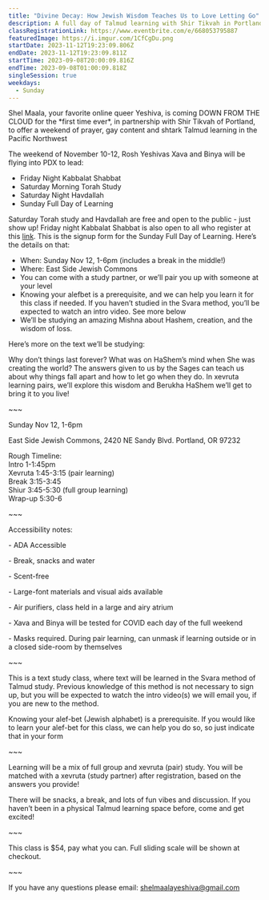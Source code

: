 ```yaml
---
title: "Divine Decay: How Jewish Wisdom Teaches Us to Love Letting Go"
description: A full day of Talmud learning with Shir Tikvah in Portland
classRegistrationLink: https://www.eventbrite.com/e/668053795887
featuredImage: https://i.imgur.com/1CfCgDu.png
startDate: 2023-11-12T19:23:09.806Z
endDate: 2023-11-12T19:23:09.811Z
startTime: 2023-09-08T20:00:09.816Z
endTime: 2023-09-08T01:00:09.818Z
singleSession: true
weekdays:
  - Sunday
---
```

Shel Maala, your favorite online queer Yeshiva, is coming DOWN FROM THE CLOUD for the \*first time ever\*, in partnership with Shir Tikvah of Portland, to offer a weekend of prayer, gay content and shtark Talmud learning in the Pacific Northwest

The weekend of November 10-12, Rosh Yeshivas Xava and Binya will be flying into PDX to lead:

* Friday Night Kabbalat Shabbat 
* Saturday Morning Torah Study
* Saturday Night Havdallah
* Sunday Full Day of Learning

Saturday Torah study and Havdallah are free and open to the public - just show up! Friday night Kabbalat Shabbat is also open to all who register at this [link](https://dinners.onetable.org/events/f9bcbbff-0198-4dd8-b6ff-a73c1521afc1?shared=true). This is the signup form for the Sunday Full Day of Learning. Here’s the details on that:

* When: Sunday Nov 12, 1-6pm (includes a break in the middle!)
* Where: East Side Jewish Commons
* You can come with a study partner, or we’ll pair you up with someone at your level
* Knowing your alefbet is a prerequisite, and we can help you learn it for this class if needed. If you haven’t studied in the Svara method, you’ll be expected to watch an intro video. See more below
* We’ll be studying an amazing Mishna about Hashem, creation, and the wisdom of loss.

Here’s more on the text we’ll be studying:

Why don’t things last forever? What was on HaShem’s mind when She was creating the world? The answers given to us by the Sages can teach us about why things fall apart and how to let go when they do. In xevruta learning pairs, we’ll explore this wisdom and Berukha HaShem we’ll get to bring it to you live!

\~﻿\~~

Sunday Nov 12, 1-6pm

East Side Jewish Commons, 2420 NE Sandy Blvd. Portland, OR 97232 

Rough Timeline:\
Intro 1-1:45pm\
Xevruta 1:45-3:15 (pair learning)\
Break 3:15-3:45\
Shiur 3:45-5:30 (full group learning)\
Wrap-up 5:30-6

\~\~~

Accessibility notes:

\- ADA Accessible

\- Break, snacks and water

\-﻿ Scent-free

\- Large-font materials and visual aids available

\- Air purifiers, class held in a large and airy atrium

\- ﻿Xava and Binya will be tested for COVID each day of the full weekend

\- Masks required. During pair learning, can unmask if learning outside or in a closed side-room by themselves

\~﻿\~~

This is a text study class, where text will be learned in the Svara method of Talmud study. Previous knowledge of this method is not necessary to sign up, but you will be expected to watch the intro video(s) we will email you, if you are new to the method.

Knowing your alef-bet (Jewish alphabet) is a prerequisite. If you would like to learn your alef-bet for this class, we can help you do so, so just indicate that in your form

\~﻿\~~

Learning will be a mix of full group and xevruta (pair) study. You will be matched with a xevruta (study partner) after registration, based on the answers you provide! 

There will be snacks, a break, and lots of fun vibes and discussion. If you haven’t been in a physical Talmud learning space before, come and get excited!

\~﻿\~~

T﻿his class is $54, pay what you can. Full sliding scale will be shown at checkout.

\~﻿\~~

I﻿f you have any questions please email: [shelmaalayeshiva@gmail.com](mailto:shelmaalayeshiva@gmail.com)